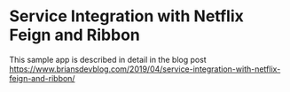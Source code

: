 # Service Integration with Netflix Feign and Ribbon

This sample app is described in detail in the blog post https://www.briansdevblog.com/2019/04/service-integration-with-netflix-feign-and-ribbon/
